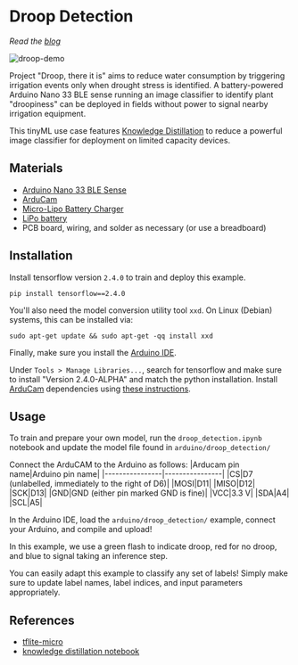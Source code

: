 # Droop Detection

*Read the [blog](https://smellslike.ml/posts/tf-microcontroller-challenge-droopthereitis/)*

![droop-demo](https://github.com/smellslikeml/droop_detection/blob/main/assets/droop_example.gif)

Project "Droop, there it is" aims to reduce water consumption by triggering irrigation events only when drought stress is identified. A battery-powered Arduino Nano 33 BLE sense running an image classifier to identify plant "droopiness" can be deployed in fields without power to signal nearby irrigation equipment.

This tinyML use case features [Knowledge Distillation](https://arxiv.org/abs/1503.02531) to reduce a powerful image classifier for deployment on limited capacity devices.

## Materials

* [Arduino Nano 33 BLE Sense](https://www.arduino.cc/)
* [ArduCam](https://www.amazon.com/Arducam-Module-Megapixels-Arduino-Mega2560/dp/B012UXNDOY)
* [Micro-Lipo Battery Charger](https://www.adafruit.com/product/1904?gclid=Cj0KCQjw0K-HBhDDARIsAFJ6UGgpi7IiuNRmWmmaDTe_DDJPsVEQr3_ud31qKbyhxduTd1cWL0qsPGwaAh1EEALw_wcB)
* [LiPo battery](https://www.adafruit.com/product/1570)
* PCB board, wiring, and solder as necessary (or use a breadboard)

## Installation

Install tensorflow version `2.4.0` to train and deploy this example.  

```
pip install tensorflow==2.4.0
```

You'll also need the model conversion utility tool `xxd`. On Linux (Debian) systems, this can be installed via:

```
sudo apt-get update && sudo apt-get -qq install xxd
```

Finally, make sure you install the [Arduino IDE](https://www.arduino.cc/en/software).

Under `Tools > Manage Libraries...`, search for tensorflow and make sure to install "Version 2.4.0-ALPHA" and match the python installation. Install [ArduCam](https://www.amazon.com/Arducam-Module-Megapixels-Arduino-Mega2560/dp/B012UXNDOY) dependencies using [these instructions](https://github.com/tensorflow/tflite-micro/tree/main/tensorflow/lite/micro/examples/person_detection).

## Usage

To train and prepare your own model, run the `droop_detection.ipynb` notebook and update the model file found in `arduino/droop_detection/`

Connect the ArduCAM to the Arduino as follows:
|Arducam pin name|Arduino pin name|
|----------------|----------------|
|CS|D7 (unlabelled, immediately to the right of D6)|
|MOSI|D11|
|MISO|D12|
|SCK|D13|
|GND|GND (either pin marked GND is fine)|
|VCC|3.3 V|
|SDA|A4|
|SCL|A5|


In the Arduino IDE, load the `arduino/droop_detection/` example, connect your Arduino, and compile and upload!

In this example, we use a green flash to indicate droop, red for no droop, and blue to signal taking an inference step.

You can easily adapt this example to classify any set of labels! Simply make sure to update label names, label indices, and input parameters appropriately.

## References

* [tflite-micro](https://github.com/tensorflow/tflite-micro)
* [knowledge distillation notebook](https://keras.io/examples/vision/knowledge_distillation/)

